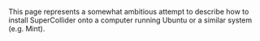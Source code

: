 This page represents a somewhat ambitious attempt to describe how to install SuperCollider onto a computer running Ubuntu or a similar system (e.g. Mint).
